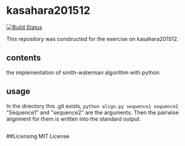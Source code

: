 # kasahara201512
[![Build Status](https://travis-ci.org/TakashiMatsuda/kasahara201512.svg?branch=master)](https://travis-ci.org/TakashiMatsuda/kasahara201512)

This repository was constructed for the exercise on kasahara201512.
## contents
the implementation of smith-waterman algorithm with python

## usage
In the directory this .git exists,
`python align.py sequence1 sequence2`
"Sequence1" and "sequence2" are the arguments.
Then the pairwise alignment for them is written into the standard output.

## 

##Licensing
MIT License
